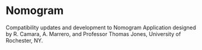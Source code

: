 # Nomogram
Compatibility updates and development to Nomogram Application designed by R. Camara, A. Marrero, and Professor Thomas Jones,
University of Rochester, NY.
